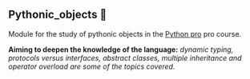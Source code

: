## Pythonic_objects :snake:
Module for the study of pythonic objects in the [Python pro](https://www.python.pro.br/) pro course.


 **Aiming to deepen the knowledge of the language:** *dynamic typing, protocols versus interfaces, abstract classes, multiple inheritance and operator overload are some of the topics covered.*
